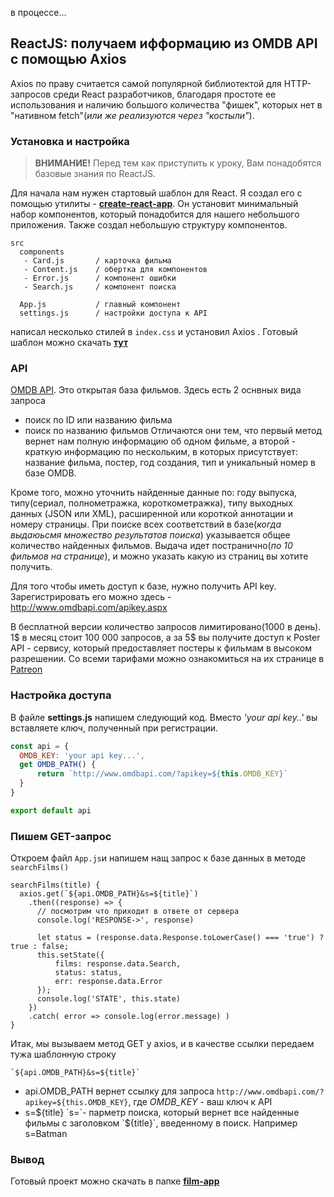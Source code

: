 
в процессе...

## ReactJS: получаем ифформацию из OMDB API с помощью Axios

Axios по праву считается самой популярной библиотектой для HTTP-запросов среди React разработчиков, благодаря простоте ее использования и наличию большого количества "фишек", которых нет в "нативном fetch"(*или же реализуются через "костыли"*).

### Установка и настройка

> **ВНИМАНИЕ!** Перед тем как приступить к уроку, Вам понадобятся базовые знания по ReactJS.  

Для начала нам нужен стартовый шаблон для React. Я создал его с помощью утилиты - [**create-react-app**](https://github.com/facebook/create-react-app ). Он установит минимальный набор компонентов, который понадобится для нашего небольшого приложения. 
Также создал небольшую структуру компонентов.
```
src
  components 
   - Card.js       / карточка фильма
   - Content.js    / обертка для компонентов
   - Error.js      / компонент ошибки
   - Search.js     / компонент поиска
    
  App.js           / главный компонент
  settings.js      / настройки доступа к API
```
написал несколько стилей в `index.css` и установил Axios . Готовый шаблон можно скачать [**тут**](/lessons/film-app)

### API
[OMDB API](http://www.omdbapi.com/). Это открытая база фильмов. Здесь есть 2 оснвных вида запроса
- поиск по ID или названию фильма
- поиск по названию фильмов
Отличаются они тем, что первый метод вернет нам полную информацию об одном фильме, а второй - краткую информацию по нескольким, в которых присутствует: название фильма, постер, год создания, тип и уникальный номер в базе OMDB. 

Кроме того, можно уточнить найденные данные по: году выпуска, типу(сериал, полнометражка, короткометражка), типу выходных данных (JSON или XML), расширенной или короткой аннотации и номеру страницы. При поиске всех соответствий в базе(_когда выдаюьсмя множество результатов поиска_) указывается общее количество найденных фильмов. Выдача идет постранично(_по 10 фильмов на странице_), и можно указать какую из страниц вы хотите получить.

Для того чтобы иметь доступ к базе, нужно получить API key. Зарегистрировать его можно здесь - http://www.omdbapi.com/apikey.aspx 

В бесплатной версии количество запросов лимитировано(1000 в день). 1$ в месяц стоит 100 000 запросов, а за 5$ вы получите доступ к Poster API - сервису, который предоставляет постеры к фильмам в высоком разрешении. Со всеми тарифами можно ознакомиться на их странице в [Patreon](https://www.patreon.com/bePatron?u=5038490)

### Настройка доступа
В файле **settings.js** напишем следующий код. Вместо *'your api key..'* вы вставляете ключ, полученный при регистрации.
```js
const api = {
  OMDB_KEY: 'your api key...',
  get OMDB_PATH() {
      return `http://www.omdbapi.com/?apikey=${this.OMDB_KEY}`
  }
}

export default api
```

### Пишем GET-запрос
Откроем файл `App.js`и напишем нащ запрос к базе данных в методе `searchFilms()`
```
searchFilms(title) {    
  axios.get(`${api.OMDB_PATH}&s=${title}`)
    .then((response) => {
      // посмотрим что приходит в ответе от сервера
      console.log('RESPONSE->', response) 
      
      let status = (response.data.Response.toLowerCase() === 'true') ? true : false;
      this.setState({
          films: response.data.Search,
          status: status,
          err: response.data.Error
      });
      console.log('STATE', this.state)   
    })
    .catch( error => console.log(error.message) )     
} 
```
Итак, мы вызываем метод GET у axios, и в качестве ссылки передаем тужа шаблонную строку 
```
`${api.OMDB_PATH}&s=${title}`
```
- api.OMDB_PATH вернет ссылку для запроса `http://www.omdbapi.com/?apikey=${this.OMDB_KEY}`, где *OMDB_KEY* - ваш ключ к API
- s=${title} `s=`- парметр поиска, который вернет все найденные фильмы с заголовком `${title}`, введенному в поиск. Например s=Batman


### Вывод

Готовый проект можно скачать в папке [**film-app**](/lessons/film-app)

